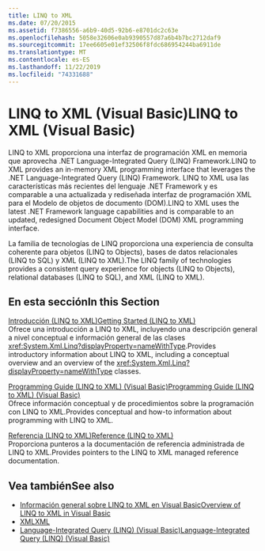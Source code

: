 ```yaml
---
title: LINQ to XML
ms.date: 07/20/2015
ms.assetid: f7386556-a6b9-40d5-92b6-e8701dc2c63e
ms.openlocfilehash: 5058e32606e0ab9390557d87a6b4b7bc2712daf9
ms.sourcegitcommit: 17ee6605e01ef32506f8fdc686954244ba6911de
ms.translationtype: MT
ms.contentlocale: es-ES
ms.lasthandoff: 11/22/2019
ms.locfileid: "74331688"
---
```

# <a name="linq-to-xml-visual-basic"></a><span data-ttu-id="8bf49-102">LINQ to XML (Visual Basic)</span><span class="sxs-lookup"><span data-stu-id="8bf49-102">LINQ to XML (Visual Basic)</span></span>
<span data-ttu-id="8bf49-103">LINQ to XML proporciona una interfaz de programación XML en memoria que aprovecha .NET Language-Integrated Query (LINQ) Framework.</span><span class="sxs-lookup"><span data-stu-id="8bf49-103">LINQ to XML provides an in-memory XML programming interface that leverages the .NET Language-Integrated Query (LINQ) Framework.</span></span> <span data-ttu-id="8bf49-104">LINQ to XML usa las características más recientes del lenguaje .NET Framework y es comparable a una actualizada y rediseñada interfaz de programación XML para el Modelo de objetos de documento (DOM).</span><span class="sxs-lookup"><span data-stu-id="8bf49-104">LINQ to XML uses the latest .NET Framework language capabilities and is comparable to an updated, redesigned Document Object Model (DOM) XML programming interface.</span></span>  
  
 <span data-ttu-id="8bf49-105">La familia de tecnologías de LINQ proporciona una experiencia de consulta coherente para objetos (LINQ to Objects), bases de datos relacionales (LINQ to SQL) y XML (LINQ to XML).</span><span class="sxs-lookup"><span data-stu-id="8bf49-105">The LINQ family of technologies provides a consistent query experience for objects (LINQ to Objects), relational databases (LINQ to SQL), and XML (LINQ to XML).</span></span>  
  
## <a name="in-this-section"></a><span data-ttu-id="8bf49-106">En esta sección</span><span class="sxs-lookup"><span data-stu-id="8bf49-106">In this Section</span></span>  
 [<span data-ttu-id="8bf49-107">Introducción (LINQ to XML)</span><span class="sxs-lookup"><span data-stu-id="8bf49-107">Getting Started (LINQ to XML)</span></span>](../../../../visual-basic/programming-guide/concepts/linq/getting-started-linq-to-xml.md)  
 <span data-ttu-id="8bf49-108">Ofrece una introducción a LINQ to XML, incluyendo una descripción general a nivel conceptual e información general de las clases <xref:System.Xml.Linq?displayProperty=nameWithType>.</span><span class="sxs-lookup"><span data-stu-id="8bf49-108">Provides introductory information about LINQ to XML, including a conceptual overview and an overview of the <xref:System.Xml.Linq?displayProperty=nameWithType> classes.</span></span>  
  
 [<span data-ttu-id="8bf49-109">Programming Guide (LINQ to XML) (Visual Basic)</span><span class="sxs-lookup"><span data-stu-id="8bf49-109">Programming Guide (LINQ to XML) (Visual Basic)</span></span>](../../../../visual-basic/programming-guide/concepts/linq/programming-guide-linq-to-xml.md)  
 <span data-ttu-id="8bf49-110">Ofrece información conceptual y de procedimientos sobre la programación con LINQ to XML.</span><span class="sxs-lookup"><span data-stu-id="8bf49-110">Provides conceptual and how-to information about programming with LINQ to XML.</span></span>  
  
 [<span data-ttu-id="8bf49-111">Referencia (LINQ to XML)</span><span class="sxs-lookup"><span data-stu-id="8bf49-111">Reference (LINQ to XML)</span></span>](../../../../visual-basic/programming-guide/concepts/linq/reference-linq-to-xml.md)  
 <span data-ttu-id="8bf49-112">Proporciona punteros a la documentación de referencia administrada de LINQ to XML.</span><span class="sxs-lookup"><span data-stu-id="8bf49-112">Provides pointers to the LINQ to XML managed reference documentation.</span></span>  
  
## <a name="see-also"></a><span data-ttu-id="8bf49-113">Vea también</span><span class="sxs-lookup"><span data-stu-id="8bf49-113">See also</span></span>

- [<span data-ttu-id="8bf49-114">Información general sobre LINQ to XML en Visual Basic</span><span class="sxs-lookup"><span data-stu-id="8bf49-114">Overview of LINQ to XML in Visual Basic</span></span>](../../../../visual-basic/programming-guide/language-features/xml/overview-of-linq-to-xml.md)
- [<span data-ttu-id="8bf49-115">XML</span><span class="sxs-lookup"><span data-stu-id="8bf49-115">XML</span></span>](../../../../visual-basic/programming-guide/language-features/xml/index.md)
- [<span data-ttu-id="8bf49-116">Language-Integrated Query (LINQ) (Visual Basic)</span><span class="sxs-lookup"><span data-stu-id="8bf49-116">Language-Integrated Query (LINQ) (Visual Basic)</span></span>](../../../../visual-basic/programming-guide/concepts/linq/index.md)
